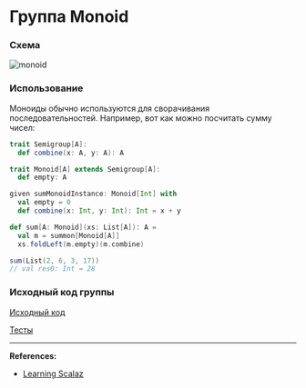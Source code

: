 # Группа Monoid

### Схема

![monoid](https://gitflic.ru/project/artemkorsakov/scalabook/blob/raw?file=images%2Fmonoid.png&commit=49443b1e0cdcfd8ed3c1ed480bdd142245d579aa)

### Использование

Моноиды обычно используются для сворачивания последовательностей. 
Например, вот как можно посчитать сумму чисел:

```scala
trait Semigroup[A]:
  def combine(x: A, y: A): A

trait Monoid[A] extends Semigroup[A]:
  def empty: A

given sumMonoidInstance: Monoid[Int] with
  val empty = 0
  def combine(x: Int, y: Int): Int = x + y

def sum[A: Monoid](xs: List[A]): A =
  val m = summon[Monoid[A]]
  xs.foldLeft(m.empty)(m.combine)

sum(List(2, 6, 3, 17)) 
// val res0: Int = 28
```

### Исходный код группы

[Исходный код](https://gitflic.ru/project/artemkorsakov/scalabook/file?file=examples%2Fsrc%2Fmain%2Fscala%2Ftypeclass%2Fmonoid&plain=1)

[Тесты](https://gitflic.ru/project/artemkorsakov/scalabook/file?file=examples%2Fsrc%2Ftest%2Fscala%2Ftypeclass%2Fmonoid)

---

**References:**
- [Learning Scalaz](http://eed3si9n.com/learning-scalaz/sum+function.html)
